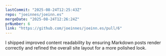 ```yaml
---
lastCommit: "2025-08-24T12:25:43Z"
repo: "joeinnes/joeinn.es"
mergeDate: "2025-08-24T12:26:24Z"
prNumber: 6
link: "https://github.com/joeinnes/joeinn.es/pull/6"
---
```


I shipped improved content readability by ensuring Markdown posts render correctly and refined the overall site layout for a more polished look.